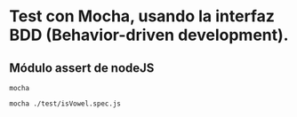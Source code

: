 # Test con Mocha, usando la interfaz BDD (Behavior-driven development).

## Módulo assert de nodeJS
```
mocha
```
```
mocha ./test/isVowel.spec.js
```